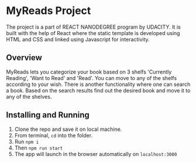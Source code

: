 # MyReads Project

The  project is a part of REACT NANODEGREE program by UDACITY. It is built with the help of React where the static template is developed using HTML and CSS and linked using Javascript for interactivity. 

## Overview

MyReads lets you categorize your book based on 3 shelfs 'Currently Reading', 'Want to Read' and 'Read'. You can move to any of the shelfs according to your wish. There is another functionality where one can search a book. Based on the search results find out the desired book and move it to any of the shelves.

## Installing and Running

1. Clone the repo and save it on local machine.
2. From terminal, `cd` into the folder.
3. Run `npm i`
4. Then `npm run start`
5. The app will launch in the browser automatically on `localhost:3000`

